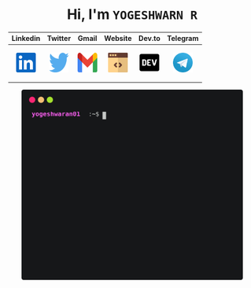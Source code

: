 <h1 align='center'>Hi, I'm <code>YOGESHWARN R</code></h1>

<div align='center'>
 
| **Linkedin**  | **Twitter**  | **Gmail**  | **Website**  | **Dev.to** | **Telegram** |
|:-:|:-:|:-:|:-:| :-: | :-: |
| <p align="center" ><a href="https://www.linkedin.com/in/yogeshwaran01/" title="Linkedin"><img src="./svgs/linkedin.svg" alt="Linkedin" width="40px" height="40px"></a> </p>  |  <p align="center" ><a href="https://twitter.com/yogeshwaran01" title="Twitter"><img src="./svgs/twitter.svg" alt="Twitter" width="40px" height="40px"></a> </p>  | <p align="center" ><a href="mailto:yogeshin247@gmail.com" title="Gmail"><img src="./svgs/gmail.svg" alt="Gmail" width="40px" height="40px"></a> </p>  | <p align="center" ><a href="https://yogeshwaran01.github.io" title="Website"><img src="./svgs/website.svg" alt="Website" width="40px" height="40px"></a> </p>  | <p align="center" ><a href="https://dev.to/yogeshwaran01" title="Blogs"><img src="./svgs/dev.svg" alt="dev.to" width="40px" height="40px"></a> </p>  | <p align="center" ><a href="https://t.me/yogeshwaran1" title="Telegram"><img src="./svgs/telegram.svg" alt="Telegram" width="40px" height="40px"></a> </p>  |
   
</div>

<p align="center" >
    <a href="https://github.com/yogeshwaran01/github-stats-terminal-style">
        <img width="450px" src="https://raw.githubusercontent.com/yogeshwaran01/github-stats-terminal-style/master/github_stats.svg" alt="Github Stats" title="Terminal Style GitHub Stats">
    </a>
</p>
